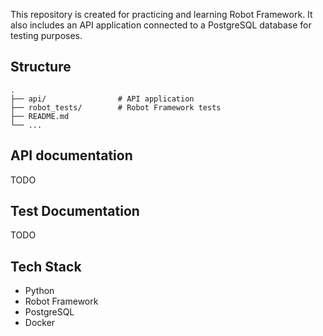 This repository is created for practicing and learning Robot Framework.
It also includes an API application connected to a PostgreSQL database for testing purposes.

## Structure
```
.
├── api/                # API application
├── robot_tests/        # Robot Framework tests
├── README.md
└── ...
```

## API documentation
TODO

## Test Documentation
TODO

## Tech Stack

- Python  
- Robot Framework  
- PostgreSQL  
- Docker
